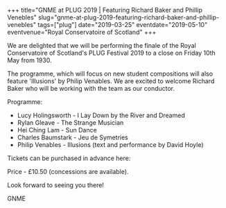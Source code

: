+++
title="GNME at PLUG 2019 | Featuring Richard Baker and Phillip Venebles"
slug="gnme-at-plug-2019-featuring-richard-baker-and-phillip-venebles"
tags=["plug"]
date="2019-03-25"
eventdate="2019-05-10"
eventvenue="Royal Conservatoire of Scotland"
+++

We are delighted that we will be performing the finale of the Royal Conservatoire of Scotland's PLUG Festival 2019 to a close on Friday 10th May from 1930.

The programme, which will focus on new student compositions will also feature 'Illusions' by Philip Venables. We are excited to welcome Richard Baker who will be working with the team as our conductor.

Programme:

* Lucy Holingsworth - I Lay Down by the River and Dreamed
* Rylan Gleave - The Strange Musician
* Hei Ching Lam - Sun Dance
* Charles Baumstark - Jeu de Symetries
* Philip Venables - Illusions (text and performance by David Hoyle)

Tickets can be purchased in advance here:

Price - £10.50 (concessions are available).

Look forward to seeing you there!

GNME

